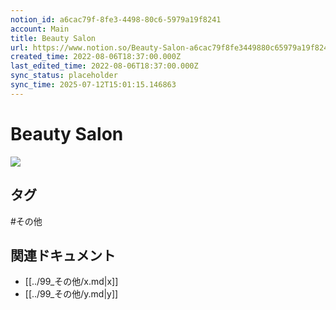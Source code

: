 ```yaml
---
notion_id: a6cac79f-8fe3-4498-80c6-5979a19f8241
account: Main
title: Beauty Salon
url: https://www.notion.so/Beauty-Salon-a6cac79f8fe3449880c65979a19f8241
created_time: 2022-08-06T18:37:00.000Z
last_edited_time: 2022-08-06T18:37:00.000Z
sync_status: placeholder
sync_time: 2025-07-12T15:01:15.146863
---
```

# Beauty Salon

![](https://prod-files-secure.s3.us-west-2.amazonaws.com/736adce6-a3a4-4a64-9f74-d9aa055c96d2/00f4ed33-3574-476b-a253-12449f3c75f4/woman-1509959_1920.jpg?X-Amz-Algorithm=AWS4-HMAC-SHA256&X-Amz-Content-Sha256=UNSIGNED-PAYLOAD&X-Amz-Credential=ASIAZI2LB466UVJKNZWT%2F20250719%2Fus-west-2%2Fs3%2Faws4_request&X-Amz-Date=20250719T054506Z&X-Amz-Expires=3600&X-Amz-Security-Token=IQoJb3JpZ2luX2VjEIT%2F%2F%2F%2F%2F%2F%2F%2F%2F%2FwEaCXVzLXdlc3QtMiJGMEQCIHtlsZPJ0UN3ECYOXOZISjZqWw4MwARW5nCU%2Fvj1U368AiB8TxX07kdaIWyNgSdorghorttJiW8TMxxtm2peXUB1DiqIBAid%2F%2F%2F%2F%2F%2F%2F%2F%2F%2F8BEAAaDDYzNzQyMzE4MzgwNSIMcfBJtL%2Bh6p4Ajo9MKtwDW%2B3ajm%2BQLYzFLgErR%2Bdd%2F%2Bo5RF%2Bd46AhcJptxhNDTtvk2WM6KBpsIsf%2FcTxz7MkPcwXe7goNa4sDnBJ%2FDL2UbwlmbwArhtLlfhWROzXyBC5qR%2FyGF72DkqpYGrOSA7y3aTTEaRZqAiHVd6HkcY5hYBilDM2gAg5qZzDtBx5wMZLLShSLu6qyIp6GoRDuwrEQZ4To6KzemYChmaFUmVif0KlNAZ7d8vWje4IM2hmfy6o2SX3k0e6n4nTcjmHmN3RR%2BaELbKkR9BW%2BABHxpSTHDYOndHTLo2jR0jNkSDnDdJUBpscB%2BSNOxlTzWhdQbPy2t44TYDgu%2B%2FZxvZae5RlQtwR2bkZlpJFpFWznV7Qf1D8A8FoVOpiFZBMxg1JoJRiLlGiV7VZfbt%2BujEYAybIpUnVzVuro8GeAhbCaFzdY37CMldy%2FBdSniA1TDScXA6RvrFmOS9HpSwfD2AYFr1bDApd7rgDSzuQisJYNIEp6uem6HNx9%2BaA6V1%2BZsokhNbUo4XGnrLRrbhOEQ9slGi%2Bmb0O4Ll%2F6T%2BaU1DxkXgOVhzKhGBqmDwWlarvUSZlTXx%2Bp3d%2BVKHZIoNUFdGLRbdTmKfA5EnbWhM5cl8UvndZ6h5Ml4OLtsAmTyDa6AO8whKvswwY6pgHey4Vn%2Fcbja3TfC6yOkWSJNFrmhG9hH1Y3GnAl6cqxZaf%2BkKt1nGmlxQrvBMI1TQ2uNNTXP8cVe52ce7hPX8AzqDalqECtPvvq8ECvF1FdejlrFAwETIFZ%2ByiPsUxhpEeXwPAeABLewtgZfq6noa%2F1QzbmqavThRqxP6i%2By3BFBTTIuvqW9xub4l12sJbBWxZ6F2x4oE40jtT1VdkkTkxyJJ06g0xV&X-Amz-Signature=3e659d680e5c21b985433f94eb0b40125d14957270332c858b63e27eed8f05e3&X-Amz-SignedHeaders=host&x-amz-checksum-mode=ENABLED&x-id=GetObject)

## タグ

#その他 

## 関連ドキュメント

- [[../99_その他/x.md|x]]
- [[../99_その他/y.md|y]]
